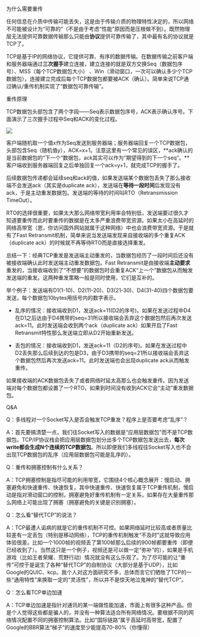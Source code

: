 为什么需要重传

任何信息在介质中传输可能丢失，这是由于传输介质的物理特性决定的，所以网络不可能被设计为“可靠的”（不是由于考虑“性能”原因而是压根做不到）。既然物理层无法提供可靠数据传输那么只能由**协议**提供可靠传输了，其中最有名的协议就是TCP了。

TCP是基于IP的网络协议，它提供可靠、有序的数据传输。在数据传输之前客户端和服务器端通过**三次握手**建立连接，建立连接的就是双方交换Seq（数据包序号）、MSS（每个TCP数据包大小） 、Win（滑动窗口，一次可以确认多少个TCP数据包），连接建立完成后每个TCP数据包都要被ACK（确认）。简单来说TCP通过确认/重传机制实现了“数据包可靠传输”。

重传原理

TCP数据包头部包含了两个字段——Seq表示数据包序号，ACK表示确认序号。下面演示了三次握手过程中Seq和ACK的变化过程。

![](http://5b0988e595225.cdn.sohucs.com/images/20171214/356af9abef1743e18f5d3d6d3389eaab.jpeg)

客户端随机取一个值x作为Seq发送到服务器端；服务器端回复一个TCP数据包，头部包含Seq（随机值y），ACK=x+1。注意这里有一个常见的误区，**ack确认的是当前数据包的“下一个”数据包，ack其实可以作为“期望得到的下一个seq”。**客户端收到服务器端回复之后单独回复一个ack=y+1，就完成TCP的握手了。

后续数据包传递都会延续seq和ack的值，如果发送端某个数据包丢失了那么接收端不会发送ack（其实是duplicate ack），发送端在**等待一段时间**后发现没有ack，于是主动重发数据包。发送端的等待的时间叫RTO（Retransmission TimeOut）。

RTO的选择很重要，如果太大那么网络带宽利用率会特别低，发送端要过很久才知道要重传而此时要重传的数据是在太多严重浪费带宽资源。如果太小在高延时的网络高带宽（恩，你访问国外网站就属于这种网络）中也会浪费带宽资源。于是就有了Fast Retransmit机制，简单来说当发送端发现来自接收端的多个重复ACK（duplicate ack）的时候就不再等待RTO而是直接选择重发。

总结一下：经典TCP重发是发送端主动重发的，当数据包经历了一段时间后还没有被接收端确认此时发送端主动重发数据包。Fast Retransmit是由接收端**主动要求**重发的，当接收端收到了“不想要”的数据包时会重复ACK“上一个”数据包从而触发发送端的重发。这两种重发策略一般是同时使用，它们是互补的。

举个例子：发送端有D1\(1-10\)、D2\(11-20\)、D3\(21-30\)、D4\(31-40\)四个数据包要发送，每个数据包10bytes用括号内的数字表示。

* 乱序的情况：接收端收到D1，发送ack=11\(D2的序号\)。如果在发送过程中D4在D1之后达由于D4携带的seq=31所以接收端会丢弃这个数据包然后再次发送ack=11。此时发送端会收到两个ack（duplicate ack）如果开启了Fast Retransmit特性那么发送端立即从D2开始重新发送。

* 丢包的情况：接收端收到D1，发送ack=11（D2的序号\)。如果在发送过程中D2丢失那么后续到达的包是D3，由于D3携带的seq=21所以接收端会丢弃这个数据包然后再次发送ack=11。此时发送端也会出现duplicate ack从而触发重传。

如果接收端的ACK数据包丢失了或者网络时延太高那么也会触发重传。因为发送端对每个数据包都设置了一个RTO，如果到时间没有收到ACK它会“主动”重发数据包。

Q&A

Q：多线程对一个Socket写入是否会触发TCP重发？程序上是否要考虑“乱序”？

A：首先要搞清楚一点，我们往Socket写入的数据是“应用层数据包”而不是TCP数据包。TCP/IP协议栈会把应用层数据包划分出多个TCP数据包发送出去，**每次write都会生成N个连续的TCP数据包**。所以即便我们多线程往Socket写入也不会出现TCP数据包的乱序（应用层数据包可能是乱序的）。

Q：重传和拥塞控制有什么关系？

A：TCP拥塞控制是指尽可能的利用带宽，它围绕4个核心概念展开：慢启动、拥塞避免和快速重传、快速恢复。其中快速重传、快速恢复属于TCP重传机制，慢启动是指对滑动窗口的控制，拥塞避免好重传机制有一定关系，如果存在大量重传那么网络上可能出现了拥塞（拥塞避免的关键是识别拥塞）。

Q：怎么看“替代TCP”的说法？

A：TCP最遭人诟病的就是它的重传机制不可控。如果网络延时比较高或者质量比较差有一定丢包（特别是移动网络），TCP的重传机制触发“不及时”这就导致应用体验很差。比如一个1000帧的视频丢了第100帧那么后续的900帧都要重传（即便已经收到了）。当然这只是一个例子，视频还是可以做一定“弥补”的），如果是手机游戏（比如王者荣耀、荒野行动）情况就没有这么乐观了。为了尽可能的让“重传”可控于是诞生了各种“替代TCP”的自制协议（大部分是基于UDP），比如Google的QUIC、kcp。我个人对这方面研究不多，总体而言它们牺牲了TCP的一些“通用特性”来换取一定的“灵活性”，所以并不是惊天地泣鬼神的“替代TCP”。

Q：怎么看TCP单边加速

A：TCP单边加速是指针对通讯的某一端做性能加速，市面上有很多这种产品。但是个人觉得这些都是骗人的，并没有一种算法适合所有网络情况。要根据不同的网络情况配置不同的拥塞控制算法。比如“国际链路”属于高延时高带宽，配置了Google的BBR算法“梯子”的速度至少能提高70-80%（你懂得）

